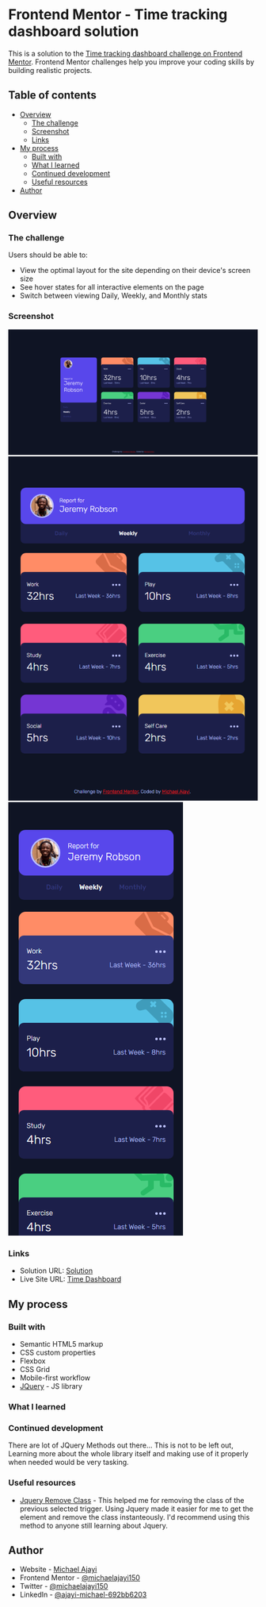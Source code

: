 # Frontend Mentor - Time tracking dashboard solution

This is a solution to the [Time tracking dashboard challenge on Frontend Mentor](https://www.frontendmentor.io/challenges/time-tracking-dashboard-UIQ7167Jw). Frontend Mentor challenges help you improve your coding skills by building realistic projects. 

## Table of contents

- [Overview](#overview)
  - [The challenge](#the-challenge)
  - [Screenshot](#screenshot)
  - [Links](#links)
- [My process](#my-process)
  - [Built with](#built-with)
  - [What I learned](#what-i-learned)
  - [Continued development](#continued-development)
  - [Useful resources](#useful-resources)
- [Author](#author)

## Overview

### The challenge

Users should be able to:

- View the optimal layout for the site depending on their device's screen size
- See hover states for all interactive elements on the page
- Switch between viewing Daily, Weekly, and Monthly stats

### Screenshot

![](./desktop-view.png)
![](./tab-view.png)
![](./mobile-view.png)

### Links

- Solution URL: [Solution](https://www.frontendmentor.io/solutions/time-tracking-dashboard-VSkMhje7Dr)
- Live Site URL: [Time Dashboard](https://time-dashboard-mentor.netlify.app)

## My process

### Built with

- Semantic HTML5 markup
- CSS custom properties
- Flexbox
- CSS Grid
- Mobile-first workflow
- [JQuery](https://api.jquery.com/) - JS library

### What I learned

### Continued development

There are lot of JQuery Methods out there... This is not to be left out, Learning more about the whole library itself and making use of it properly when needed would be very tasking.


### Useful resources

- [Jquery Remove Class](https://api.jquery.com/removeclass/) - This helped me for removing the class of the previous selected trigger. Using Jquery made it easier for me to get the element and remove the class instanteously. I'd recommend using this method to anyone still learning about Jquery.

## Author

- Website - [Michael Ajayi](https://michael-a.netlify.app)
- Frontend Mentor - [@michaelajayi150](https://www.frontendmentor.io/profile/michaelajayi150)
- Twitter - [@michaelajayi150](https://www.twitter.com/michaelajayi150)
- LinkedIn - [@ajayi-michael-692bb6203](https://www.linkedin.com/in/ajayi-michael-692bb6203/)